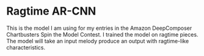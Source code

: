 # Ragtime AR-CNN

This is the model I am using for my entries in the Amazon DeepComposer Chartbusters Spin the Model Contest.  I trained the model on ragtime pieces.  The model will take an input melody produce an output with ragtime-like characteristics. 

